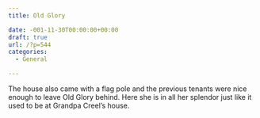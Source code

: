 ```yaml
---
title: Old Glory

date: -001-11-30T00:00:00+00:00
draft: true
url: /?p=544
categories:
  - General

---
```

The house also came with a flag pole and the previous tenants were nice enough to leave Old Glory behind. Here she is in all her splendor just like it used to be at Grandpa Creel&#8217;s house.

&nbsp;

&nbsp;